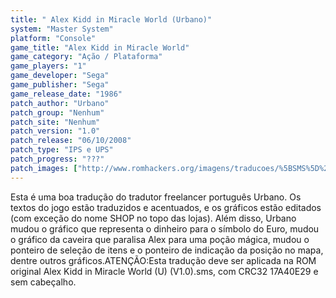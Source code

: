 ```yaml
---
title: " Alex Kidd in Miracle World (Urbano)"
system: "Master System"
platform: "Console"
game_title: "Alex Kidd in Miracle World"
game_category: "Ação / Plataforma"
game_players: "1"
game_developer: "Sega"
game_publisher: "Sega"
game_release_date: "1986"
patch_author: "Urbano"
patch_group: "Nenhum"
patch_site: "Nenhum"
patch_version: "1.0"
patch_release: "06/10/2008"
patch_type: "IPS e UPS"
patch_progress: "???"
patch_images: ["http://www.romhackers.org/imagens/traducoes/%5BSMS%5D%20Alex%20Kidd%20in%20Miracle%20World%20-%20Urbano%20-%201.png","http://www.romhackers.org/imagens/traducoes/%5BSMS%5D%20Alex%20Kidd%20in%20Miracle%20World%20-%20Urbano%20-%202.png","http://www.romhackers.org/imagens/traducoes/%5BSMS%5D%20Alex%20Kidd%20in%20Miracle%20World%20-%20Urbano%20-%203.png"]
---
```

Esta é uma boa tradução do tradutor freelancer português Urbano. Os textos do jogo estão traduzidos e acentuados, e os gráficos estão editados (com exceção do nome SHOP no topo das lojas). Além disso, Urbano mudou o gráfico que representa o dinheiro para o símbolo do Euro, mudou o gráfico da caveira que paralisa Alex para uma poção mágica, mudou o ponteiro de seleção de itens e o ponteiro de indicação da posição no mapa, dentre outros gráficos.ATENÇÃO:Esta tradução deve ser aplicada na ROM original Alex Kidd in Miracle World (U) (V1.0).sms, com CRC32 17A40E29 e sem cabeçalho.